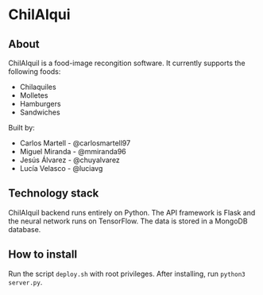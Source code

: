 # ChilAIqui
## About
ChilAIquil is a food-image recongition software. It currently supports the following foods:
- Chilaquiles
- Molletes
- Hamburgers
- Sandwiches

Built by:
- Carlos Martell - @carlosmartell97
- Miguel Miranda - @mmiranda96
- Jesús Álvarez - @chuyalvarez
- Lucía Velasco - @luciavg

## Technology stack
ChilAIquil backend runs entirely on Python. The API framework is Flask and the neural network runs on TensorFlow. The data is stored in a MongoDB database.

## How to install
Run the script ```deploy.sh``` with root privileges. After installing, run ```python3 server.py```.
